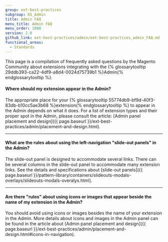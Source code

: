 ```yaml
---
group: ext-best-practices
subgroup: 01_Admin
title: Admin FAQ
menu_title: Admin FAQ
menu_order: 1000
version: 2.0
github_link: ext-best-practices/admin/ext-best-practices_admin_FAQ.md
functional_areas:
  - Standards
---
```


This page is a compilation of frequently asked questions by the Magento Community about extensions integrating with the {% glossarytooltip 29ddb393-ca22-4df9-a8d4-0024d75739b1 %}Admin{% endglossarytooltip %}.

#### Where should my extension appear in the Admin?

The appropriate place for your {% glossarytooltip 55774db9-bf9d-40f3-83db-b10cc5ae3b68 %}extension{% endglossarytooltip %} to appear in the Admin depends on what it does. For a list of extension types and their proper spot in the Admin, please consult the article: [Admin panel placement and design]({{ page.baseurl }}/ext-best-practices/admin/placement-and-design.html).

____

#### What are the rules about using the left-navigation "slide-out panels" in the Admin?

The slide-out panel is designed to accommodate several links. There can be several columns in the slide-out panel to accommodate many extension links. See the details and specifications about [slide-out panels]({{ page.baseurl }}/pattern-library/containers/slideouts-modals-overlays/slideouts-modals-overalys.html).

____

#### Are there "rules" about using icons or images that appear beside the name of my extension in the Admin?

You should avoid using icons or images besides the name of your extension in the Admin. More details about icons and images in the Admin panel can be found in the article about [Admin panel placement and design]({{ page.baseurl }}/ext-best-practices/admin/placement-and-design.html#icons-in-navigation).
